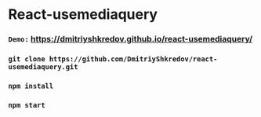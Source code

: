 # React-usemediaquery

### `Demo:` https://dmitriyshkredov.github.io/react-usemediaquery/

### `git clone https://github.com/DmitriyShkredov/react-usemediaquery.git`

### `npm install`

### `npm start`
